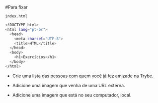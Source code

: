 #Para fixar

`index.html`

```sh
<!DOCTYPE html>
<html lang="pt-br">
  <head>
    <meta charset="UTF-8">
    <title>HTML</title>
  </head>
  <body>
    <h1>Exercícios</h1>
  </body>
</html>
```

* Crie uma lista das pessoas com quem você já fez amizade na Trybe.

* Adicione uma imagem que venha de uma URL externa.

* Adicione uma imagem que está no seu computador, local.
